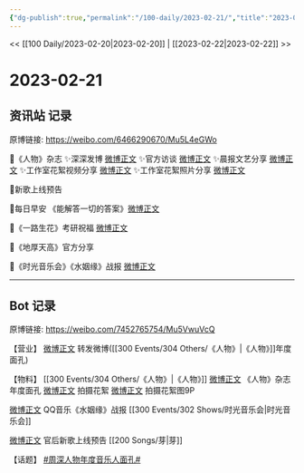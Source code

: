 ```yaml
---
{"dg-publish":true,"permalink":"/100-daily/2023-02-21/","title":"2023-02-21"}
---
```



<< [[100 Daily/2023-02-20\|2023-02-20]] | [[2023-02-22\|2023-02-22]] >>

# 2023-02-21

## 资讯站 记录

原博链接: https://weibo.com/6466290670/Mu5L4eGWo

🌟《人物》杂志
✨深深发博 [微博正文](https://m.weibo.cn/6466290670/4871596998656655)
✨官方访谈 [微博正文](https://m.weibo.cn/6466290670/4871517932880466)
✨晨报文艺分享 [微博正文](https://m.weibo.cn/6466290670/4871613064155673)
✨工作室花絮视频分享 [微博正文](https://m.weibo.cn/6466290670/4871613650307633)
✨工作室花絮照片分享 [微博正文](https://m.weibo.cn/6466290670/4871643610743815)

🌟新歌上线预告 [](https://m.weibo.cn/6466290670/4871644022052589q)

🌟每日早安
《能解答一切的答案》[微博正文](https://m.weibo.cn/6466290670/4871503650226555)

🌟《一路生花》考研祝福 [微博正文](https://m.weibo.cn/6466290670/4871539281101295)

🌟《地厚天高》官方分享 [](https://m.weibo.cn/6466290670/4871707669827138)

🌟《时光音乐会》《水姻缘》战报 [微博正文](https://m.weibo.cn/6466290670/4871561654047764)

---
## Bot 记录

原博链接: https://weibo.com/7452765754/Mu5VwuVcQ

【营业】
[微博正文](https://m.weibo.cn/1736988591/4871595208475510) 转发微博([[300 Events/304 Others/《人物》\|《人物》]]年度面孔)

【物料】
[[300 Events/304 Others/《人物》\|《人物》]]
[微博正文](https://m.weibo.cn/1043325954/4871514132841366) 《人物》杂志年度面孔
[微博正文](https://m.weibo.cn/7478855230/4871612393066244) 拍摄花絮
[微博正文](https://m.weibo.cn/7478855230/4871629060703567) 拍摄花絮图9P

[微博正文](https://m.weibo.cn/2169129705/4871559703431643) QQ音乐《水姻缘》战报 [[300 Events/302 Shows/时光音乐会\|时光音乐会]]

[微博正文](https://m.weibo.cn/5248300719/4871641895800070) 官后新歌上线预告 [[200 Songs/芽\|芽]]

【话题】
[#周深人物年度音乐人面孔#](https://s.weibo.com/weibo?q=%23%E5%91%A8%E6%B7%B1%E4%BA%BA%E7%89%A9%E5%B9%B4%E5%BA%A6%E9%9F%B3%E4%B9%90%E4%BA%BA%E9%9D%A2%E5%AD%94%23)
